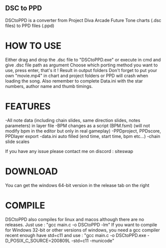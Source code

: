 ## DSC to PPD
DSCtoPPD is a converter from Project Diva Arcade Future Tone charts (.dsc files) to PPD files (.ppd)

# HOW TO USE

Either drag and drop the .dsc file to "DSCtoPPD.exe" or execute in cmd and give .dsc file path as argument
Choose which porting method you want to use, press enter, that's it ! Result in output folders
Don't forget to put your own "movie.mp4" in chart and project folders or PPD will crash when loading the song. Also remember to complete Data.ini with the star numbers, author name and thumb timings.

# FEATURES

-All note data (including chain slides, same direction slides, notes parameters) in layer file
-BPM changes as a script (BPM.fsml) (will not modify bpm in the editor but only in real gameplay)
-PPDproject, PPDscore, PPDlayer export
-data.ini auto filled (end time, start time, bpm etc...)
-chain slide scales

If you have any issue please contact me on discord : siteswap

# DOWNLOAD

You can get the windows 64-bit version in the release tab on the right

# COMPILE

DSCtoPPD also compiles for linux and macos although there are no releases. Just use : "gcc main.c -o DSCtoPPD -lm"
If you want to compile for Windows 32-bit or other versions of windows, you need a gcc compiler recent enough have std=c11 and use : "gcc main.c -o DSCtoPPD.exe -D_POSIX_C_SOURCE=200809L -std=c11 -municode"
